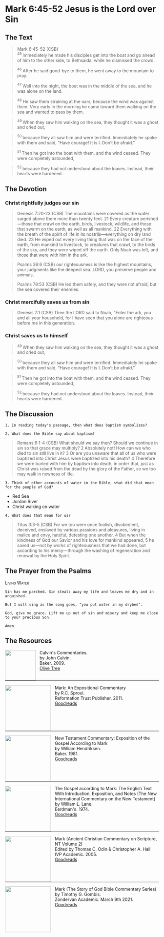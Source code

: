# Mark 6:45-52 Jesus is the Lord over Sin

## The Text

>Mark 6:45–52 (CSB)  
><sup> 45 </sup> Immediately he made his disciples get into the boat and go ahead of him to the other side, to Bethsaida, while he dismissed the crowd. 

><sup> 46 </sup> After he said good-bye to them, he went away to the mountain to pray. 

><sup> 47 </sup> Well into the night, the boat was in the middle of the sea, and he was alone on the land. 

><sup> 48 </sup> He saw them straining at the oars, because the wind was against them. Very early in the morning he came toward them walking on the sea and wanted to pass by them. 

><sup> 49 </sup> When they saw him walking on the sea, they thought it was a ghost and cried out, 

><sup> 50 </sup> because they all saw him and were terrified. Immediately he spoke with them and said, “Have courage! It is I. Don’t be afraid.” 

><sup> 51 </sup> Then he got into the boat with them, and the wind ceased. They were completely astounded, 

><sup> 52 </sup> because they had not understood about the loaves. Instead, their hearts were hardened.

## The Devotion

### Christ rightfully judges our sin

>Genesis 7:20-23 (CSB) The mountains were covered as the water surged above them more than twenty feet. 21 Every creature perished—those that crawl on the earth, birds, livestock, wildlife, and those that swarm on the earth, as well as all mankind. 22 Everything with the breath of the spirit of life in its nostrils—everything on dry land died. 23 He wiped out every living thing that was on the face of the earth, from mankind to livestock, to creatures that crawl, to the birds of the sky, and they were wiped off the earth. Only Noah was left, and those that were with him in the ark.

>Psalms 36:6 (CSB) our righteousness is like the highest mountains,
your judgments like the deepest sea.
LORD, you preserve people and animals.

>Psalms 78:53 (CSB) He led them safely, and they were not afraid;
but the sea covered their enemies.

### Christ mercifully saves us from sin

>Genesis 7:1 (CSB) Then the LORD said to Noah, “Enter the ark, you and all your household, for I have seen that you alone are righteous before me in this generation.

### Christ saves us to himself

><sup> 49 </sup> When they saw him walking on the sea, they thought it was a ghost and cried out, 

><sup> 50 </sup> because they all saw him and were terrified. Immediately he spoke with them and said, “Have courage! It is I. Don’t be afraid.” 

><sup> 51 </sup> Then he got into the boat with them, and the wind ceased. They were completely astounded, 

><sup> 52 </sup> because they had not understood about the loaves. Instead, their hearts were hardened.

## The Discussion

```text
1. In reading today's passage, then what does baptism symbolizes?
```

```text
2. What does the Bible say about baptism?
```

>Romans 6:1-4 (CSB) What should we say then? Should we continue in sin so that grace may multiply? 2 Absolutely not! How can we who died to sin still live in it? 3 Or are you unaware that all of us who were baptized into Christ Jesus were baptized into his death? 4 Therefore we were buried with him by baptism into death, in order that, just as Christ was raised from the dead by the glory of the Father, so we too may walk in newness of life.

```text
3. Think of other accounts of water in the Bible, what did that mean for the people of God?
```

- Red Sea
- Jordan River
- Christ walking on water

```text
4. What does that mean for us?
```

>Titus 3:3-5 (CSB) For we too were once foolish, disobedient, deceived, enslaved by various passions and pleasures, living in malice and envy, hateful, detesting one another. 4 But when the kindness of God our Savior and his love for mankind appeared, 5 he saved us—not by works of righteousness that we had done, but according to his mercy—through the washing of regeneration and renewal by the Holy Spirit.

## The Prayer from the Psalms

>

<div style='font-variant: small-caps;'>
Living Water
</div>

```text
Sin has me parched. Sin steals away my life and leaves me dry and in anguished.

But I will sing as the song goes, "you put water in my drybed".

God, give me grace. Lift me up out of sin and misery and keep me close to your precious Son.

Amen.
```

<div style="page-break-after: always;"></div>


## The Resources

<p style="clear:both;">

<img src="/images/resources/commentary-calvin-set.png" align="left" width="100" style="padding-right: 10px" />Calvin's Commentaries.  
by John Calvin.  
Baker. 2009.  
[Olive Tree](https://www.olivetree.com/store/product.php?productid=17517)

<p style="clear:both;">

---

<img src="/images/resources/commentary-mark-sproul.jpg" align="left" width="150" style="padding-right: 10px" />Mark: An Expositional Commentary  
by R.C. Sproul.  
Reformation Trust Publisher. 2011.  
[Goodreads](https://www.goodreads.com/book/show/13329901-mark?ac=1&from_search=true&qid=AjPCOwNAXj&rank=1)

<p style="clear:both;">

---

<img src="/images/resources/commentary-mark-hendriksen.jpg" align="left" width="150" style="padding-right: 10px" />New Testament Commentary: Exposition of the Gospel According to Mark  
by William Hendriksen.  
Baker. 1981.  
[Goodreads](https://www.goodreads.com/book/show/2365098.Mark)

<p style="clear:both;">

---

<img src="/images/resources/commentary-mark-lane.jpg" align="left" width="150" style="padding-right: 10px" />The Gospel according to Mark: The English Text With Introduction, Exposition, and Notes (The New International Commentary on the New Testament)  
by William L. Lane.  
Eerdman's. 1974.  
[Goodreads](https://www.goodreads.com/book/show/978619.The_Gospel_of_Mark?from_search=true&from_srp=true&qid=UOUMUiJ7z4&rank=2)

<p style="clear:both;">

---

<img src="/images/resources/commentary-mark-oden.jpg" align="left" width="150" style="padding-right: 10px" />Mark (Ancient Christian Commentary on Scripture, NT Volume 2)  
Edited by Thomas C. Odin & Christopher A. Hall  
IVP Academic. 2005.  
[Goodreads](https://www.goodreads.com/book/show/33015669-mark)

<p style="clear:both;">

---

<img src="/images/resources/commentary-mark-gombis.jpg" align="left" width="150" style="padding-right: 10px" />Mark (The Story of God Bible Commentary Series)  
by Timothy G. Gombis.   
Zondervan Academic. March 9th 2021.  
[Goodreads](https://www.goodreads.com/book/show/54287613-mark)

<p style="clear:both;">
